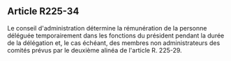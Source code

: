 Article R225-34
----
Le conseil d'administration détermine la rémunération de la personne déléguée
temporairement dans les fonctions du président pendant la durée de la délégation
et, le cas échéant, des membres non administrateurs des comités prévus par le
deuxième alinéa de l'article R. 225-29.
